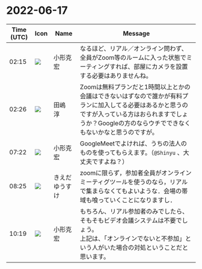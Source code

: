 # 2022-06-17

|Time (UTC)|Icon|Name|Message|
|---|---|---|---|
|02:15|![](https://avatars.slack-edge.com/2020-01-22/918424979847_0035b70d5fcd5cec902e_72.png)|小形克宏|なるほど、リアル／オンライン問わず、全員がZoom等のルームに入った状態でミーティングすれば、部屋にカメラを設置する必要はありませんね。|
|02:26|![](https://secure.gravatar.com/avatar/698cc14290c3976fdd9f0a23494b87c1.jpg?s=72&d=https%3A%2F%2Fa.slack-edge.com%2Fdf10d%2Fimg%2Favatars%2Fava_0018-72.png)|田嶋　淳|Zoomは無料プランだと1時間以上とかの会議はできないはずなので誰かが有料プランに加入してる必要はあるかと思うのですが入っている方はおられますでしょうか？Googleの方のならウチでできなくもないかなと思うのですが。|
|07:22|![](https://avatars.slack-edge.com/2020-01-22/918424979847_0035b70d5fcd5cec902e_72.png)|小形克宏|GoogleMeetでよければ、うちの法人のものを使ってもらえます。（`@Shinyu` 、大丈夫ですよね？）|
|08:25|![](https://avatars.slack-edge.com/2019-03-11/571585797168_09840ca518e784c46d3a_72.png)|きえだゆうすけ|zoomに限らず，参加者全員がオンラインミーティグツールを使うのなら，リアルで集まらなくてもよいような．会場の帯域も喰っていくことになりますし．|
|10:19|![](https://avatars.slack-edge.com/2020-01-22/918424979847_0035b70d5fcd5cec902e_72.png)|小形克宏|もちろん、リアル参加者のみでしたら、そもそもビデオ会議システムは不要でしょう。<br>上記は、「オンラインでないと不参加」という人がいた場合の対処ということだと思います。|
